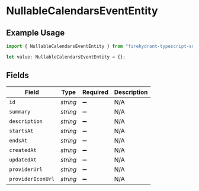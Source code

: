 # NullableCalendarsEventEntity

## Example Usage

```typescript
import { NullableCalendarsEventEntity } from "firehydrant-typescript-sdk/models/components";

let value: NullableCalendarsEventEntity = {};
```

## Fields

| Field              | Type               | Required           | Description        |
| ------------------ | ------------------ | ------------------ | ------------------ |
| `id`               | *string*           | :heavy_minus_sign: | N/A                |
| `summary`          | *string*           | :heavy_minus_sign: | N/A                |
| `description`      | *string*           | :heavy_minus_sign: | N/A                |
| `startsAt`         | *string*           | :heavy_minus_sign: | N/A                |
| `endsAt`           | *string*           | :heavy_minus_sign: | N/A                |
| `createdAt`        | *string*           | :heavy_minus_sign: | N/A                |
| `updatedAt`        | *string*           | :heavy_minus_sign: | N/A                |
| `providerUrl`      | *string*           | :heavy_minus_sign: | N/A                |
| `providerIconUrl`  | *string*           | :heavy_minus_sign: | N/A                |